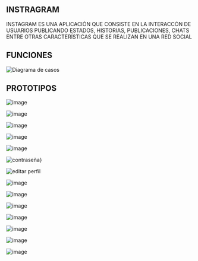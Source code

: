 
## INSTRAGRAM

INSTAGRAM ES UNA APLICACIÓN QUE CONSISTE EN LA INTERACCÓN DE USUARIOS PUBLICANDO ESTADOS, HISTORIAS, PUBLICACIONES, CHATS ENTRE OTRAS CARACTERÍSTICAS 
QUE SE REALIZAN EN UNA RED SOCIAL

## FUNCIONES

![Diagrama de casos](https://user-images.githubusercontent.com/64994783/137842638-1815e5a5-1898-4934-ba72-4e52faa2170c.png)


## PROTOTIPOS

![image](https://user-images.githubusercontent.com/92265675/137248121-ee98a450-f2c0-4daf-8fb5-d3c6d6d4da49.png)

![image](https://user-images.githubusercontent.com/92265675/136872439-77327576-e208-466c-992d-290654ab2366.png)

![image](https://user-images.githubusercontent.com/92265675/137248464-25cfa2af-550a-4fa5-b6cb-c18b35a18729.png)

![image](https://user-images.githubusercontent.com/92265675/137248573-b5f554b4-e579-4c52-b70d-a5fd82878f13.png)

![image](https://user-images.githubusercontent.com/92265675/137427651-afae83ce-d046-40a1-b77f-7e03d4723ae0.png)

![contraseña](https://user-images.githubusercontent.com/64994783/137250120-dd6d03b9-9b4e-4d25-9c15-6149841a5352.png)}

![editar perfil](https://user-images.githubusercontent.com/64994783/137250190-f3674653-ecc9-4756-9c0c-6757eaf02f75.png)

![image](https://user-images.githubusercontent.com/70556374/136715311-727e8029-dfdc-4212-a9ae-c349031edeb6.png)

![image](https://user-images.githubusercontent.com/70556374/137568864-f45a03cd-1138-478a-8b7f-66fe93205a0a.png)

![image](https://user-images.githubusercontent.com/70556374/136901167-34fbaed9-3006-4675-bb56-c6dce369cae5.png)

![image](https://user-images.githubusercontent.com/70556374/136901042-743061c8-8cfd-4085-af31-cceb82bc985c.png)

![image](https://user-images.githubusercontent.com/70556374/136901127-1fa513b8-b418-45d4-82bf-8f597d96f712.png)

![image](https://user-images.githubusercontent.com/70556374/136901544-61529607-69dd-42a4-8942-5243b061e23d.png)

![image](https://user-images.githubusercontent.com/70556374/136901888-ff28e153-88af-4514-aa1b-43106c4f9ca5.png)

